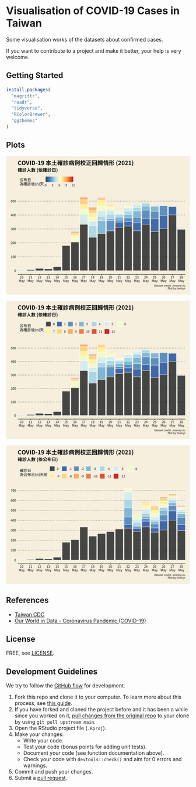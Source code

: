 # Visualisation of COVID-19 Cases in Taiwan

Some visualisation works of the datasets about confirmed cases.

If you want to contribute to a project and make it better, your help is very welcome.

## Getting Started

```R
install.packages(
  "magrittr",
  "readr",
  "tidyverse",
  "RColorBrewer",
  "ggthemes"
)
```

## Plots

![img/p2.png](img/p1.png)

![img/p2.png](img/p2.png)

![img/p3.png](img/p3.png)

## References

- [Taiwan CDC](https://www.cdc.gov.tw/)
- [Our World in Data - Coronavirus Pandemic (COVID-19)](https://ourworldindata.org/coronavirus)

## License

FREE, see [LICENSE](./LICENSE).

## Development Guidelines

We try to follow the [GitHub flow](https://guides.github.com/introduction/flow/) for development.

1. Fork this repo and clone it to your computer. To learn more about this process, see [this guide](https://guides.github.com/activities/forking/).
2. If you have forked and cloned the project before and it has been a while since you worked on it, [pull changes from the original repo](https://docs.github.com/en/github/collaborating-with-pull-requests/working-with-forks/merging-an-upstream-repository-into-your-fork) to your clone by using `git pull upstream main`.
3. Open the RStudio project file (`.Rproj`).
4. Make your changes:
    - Write your code.
    - Test your code (bonus points for adding unit tests).
    - Document your code (see function documentation above).
    - Check your code with `devtools::check()` and aim for 0 errors and warnings.
5. Commit and push your changes.
6. Submit a [pull request](https://guides.github.com/activities/forking/#making-a-pull-request).
